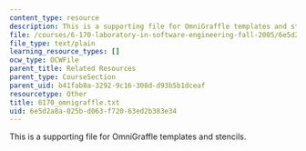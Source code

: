 ```yaml
---
content_type: resource
description: This is a supporting file for OmniGraffle templates and stencils.
file: /courses/6-170-laboratory-in-software-engineering-fall-2005/6e5d2a8a025bd063f72063ed2b383e34_6170_omnigraffle.txt
file_type: text/plain
learning_resource_types: []
ocw_type: OCWFile
parent_title: Related Resources
parent_type: CourseSection
parent_uid: b41fab8a-3292-9c16-308d-d93b5b1dceaf
resourcetype: Other
title: 6170_omnigraffle.txt
uid: 6e5d2a8a-025b-d063-f720-63ed2b383e34
---
```

This is a supporting file for OmniGraffle templates and stencils.


